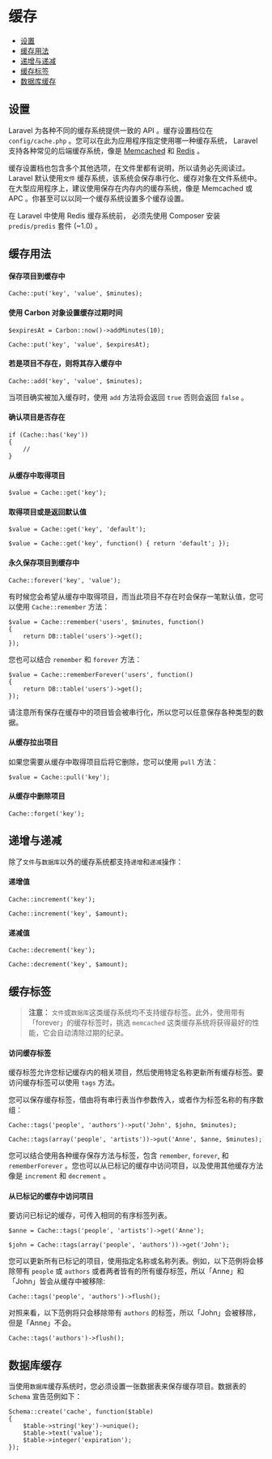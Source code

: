 # 缓存

- [设置](#configuration)
- [缓存用法](#cache-usage)
- [递增与递减](#increments-and-decrements)
- [缓存标签](#cache-tags)
- [数据库缓存](#database-cache)

<a name="configuration"></a>
## 设置

Laravel 为各种不同的缓存系统提供一致的 API 。缓存设置档位在 `config/cache.php` 。您可以在此为应用程序指定使用哪一种缓存系统， Laravel 支持各种常见的后端缓存系统，像是 [Memcached](http://memcached.org) 和 [Redis](http://redis.io) 。

缓存设置档也包含多个其他选项，在文件里都有说明，所以请务必先阅读过。 Laravel 默认使用`文件` 缓存系统，该系统会保存串行化、缓存对象在文件系统中。在大型应用程序上，建议使用保存在内存内的缓存系统，像是 Memcached 或 APC 。你甚至可以以同一个缓存系统设置多个缓存设置。

在 Laravel 中使用 Redis 缓存系统前， 必须先使用 Composer 安装 `predis/predis` 套件 (~1.0) 。

<a name="cache-usage"></a>
## 缓存用法

#### 保存项目到缓存中

	Cache::put('key', 'value', $minutes);

#### 使用 Carbon 对象设置缓存过期时间

	$expiresAt = Carbon::now()->addMinutes(10);

	Cache::put('key', 'value', $expiresAt);

#### 若是项目不存在，则将其存入缓存中

	Cache::add('key', 'value', $minutes);

当项目确实被加入缓存时，使用 `add` 方法将会返回 `true` 否则会返回 `false` 。

#### 确认项目是否存在

	if (Cache::has('key'))
	{
		//
	}

#### 从缓存中取得项目

	$value = Cache::get('key');

#### 取得项目或是返回默认值

	$value = Cache::get('key', 'default');

	$value = Cache::get('key', function() { return 'default'; });

#### 永久保存项目到缓存中

	Cache::forever('key', 'value');

有时候您会希望从缓存中取得项目，而当此项目不存在时会保存一笔默认值，您可以使用 `Cache::remember` 方法：

	$value = Cache::remember('users', $minutes, function()
	{
		return DB::table('users')->get();
	});

您也可以结合 `remember` 和 `forever` 方法：

	$value = Cache::rememberForever('users', function()
	{
		return DB::table('users')->get();
	});

请注意所有保存在缓存中的项目皆会被串行化，所以您可以任意保存各种类型的数据。

#### 从缓存拉出项目

如果您需要从缓存中取得项目后将它删除，您可以使用 `pull` 方法：

	$value = Cache::pull('key');

#### 从缓存中删除项目

	Cache::forget('key');

<a name="increments-and-decrements"></a>
## 递增与递减

除了`文件`与`数据库`以外的缓存系统都支持`递增`和`递减`操作：

#### 递增值

	Cache::increment('key');

	Cache::increment('key', $amount);

#### 递减值

	Cache::decrement('key');

	Cache::decrement('key', $amount);

<a name="cache-tags"></a>
## 缓存标签

> **注意：** `文件`或`数据库`这类缓存系统均不支持缓存标签。此外，使用带有「forever」的缓存标签时，挑选 `memcached` 这类缓存系统将获得最好的性能，它会自动清除过期的纪录。

#### 访问缓存标签

缓存标签允许您标记缓存内的相关项目，然后使用特定名称更新所有缓存标签。要访问缓存标签可以使用 `tags` 方法。

您可以保存缓存标签，借由将有串行表当作参数传入，或者作为标签名称的有序数组：

	Cache::tags('people', 'authors')->put('John', $john, $minutes);

	Cache::tags(array('people', 'artists'))->put('Anne', $anne, $minutes);

您可以结合使用各种缓存保存方法与标签，包含 `remember`, `forever`, 和 `rememberForever` 。您也可以从已标记的缓存中访问项目，以及使用其他缓存方法像是 `increment` 和 `decrement` 。

#### 从已标记的缓存中访问项目

要访问已标记的缓存，可传入相同的有序标签列表。

	$anne = Cache::tags('people', 'artists')->get('Anne');

	$john = Cache::tags(array('people', 'authors'))->get('John');

您可以更新所有已标记的项目，使用指定名称或名称列表。例如，以下范例将会移除带有 `people` 或 `authors` 或者两者皆有的所有缓存标签，所以「Anne」和「John」皆会从缓存中被移除:

	Cache::tags('people', 'authors')->flush();

对照来看，以下范例将只会移除带有 `authors` 的标签，所以「John」会被移除，但是「Anne」不会。

	Cache::tags('authors')->flush();

<a name="database-cache"></a>
## 数据库缓存

当使用`数据库`缓存系统时，您必须设置一张数据表来保存缓存项目。数据表的 `Schema` 宣告范例如下：

	Schema::create('cache', function($table)
	{
		$table->string('key')->unique();
		$table->text('value');
		$table->integer('expiration');
	});
